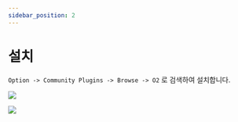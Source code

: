 ```yaml
---
sidebar_position: 2
---
```


# 설치

`Option -> Community Plugins -> Browse -> O2` 로 검색하여 설치합니다.

![](https://i.imgur.com/pCWFtCr.png)

![](https://i.imgur.com/uyzm0P4.png)

